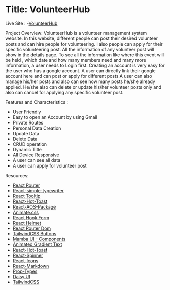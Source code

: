 # Title: VolunteerHub

Live Site : 
-[VolunteerHub](https://volunteer-management-sys-66dad.web.app)

Project Overview:
VolunteerHub is a volunteer management system website. In this website, different people can post their desired volunteer posts and can hire people for volunteering. I also people can apply for their specific volunteering post. All the information of any volunteer post will show in the details page. To see all the information like where this event will be held , which date and how many members need and many more information, a user needs to Login first. Creating an account is very easy for the user who has a google account. A user can directly link their google account here and can post or apply for different posts.A user can also manage his/her posts and also can see how many posts he/she already applied. He/she also can delete or update his/her volunteer posts only and also can cancel for applying any specific volunteer post.

Features and Characteristics :
- User Friendly
- Easy to open an Account by using Gmail
- Private Routes
- Personal Data Creation
- Update Data
- Delete Data
- CRUD operation
- Dynamic Title
- All Device Responsive
- A user can see all data
- A user can apply for volunteer post


Resources:
- [React Router](https://reactrouter.com/en/main)
- [React-simple-typewriter](https://www.npmjs.com/package/react-simple-typewriter)
- [React Tooltip](https://react-tooltip.com/)
- [React-Hot-Toast](https://react-hot-toast.com/)
- [React-AOS-Package](https://michalsnik.github.io/aos/)
- [Animate.css](https://animate.style/)
- [React Hook Form](https://react-hook-form.com/)
- [React Helmet](https://www.npmjs.com/package/react-helmet-async)
- [React Router Dom](https://reactrouter.com/en/main)
- [TailwindCSS Buttons](https://devdojo.com/tailwindcss/buttons)
- [Mamba UI - Components](https://mambaui.com/components)
- [Animated Gradient Text](https://www.andrealves.dev/blog/how-to-make-an-animated-gradient-text-with-tailwindcss/)
- [React-Hot-Toast](https://react-hot-toast.com/)
- [React-Spinner](https://www.npmjs.com/package/react-spinners)
- [React-Icons](https://react-icons.github.io/react-icons/)
- [React-Markdown](https://www.npmjs.com/package/react-markdown)
- [Prop-Types](https://www.npmjs.com/package/prop-types)
- [Daisy UI](https://daisyui.com/)
- [TailwindCSS](https://tailwindcss.com/)
